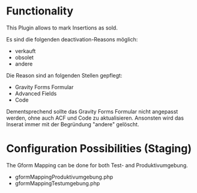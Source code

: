 # Functionality
This Plugin allows to mark Insertions as sold.

Es sind die folgenden deactivation-Reasons möglich:
- verkauft
- obsolet
- andere

Die Reason sind an folgenden Stellen gepflegt: 
- Gravity Forms Formular
- Advanced Fields
- Code 

Dementsprechend sollte das Gravity Forms Formular nicht angepasst werden, ohne auch ACF und Code zu aktualisieren. Ansonsten wird das Inserat immer mit der Begründung "andere" gelöscht.

# Configuration Possibilities (Staging)
The Gform Mapping can be done for both Test- and Produktivumgebung. 
- gformMappingProduktivumgebung.php
- gformMappingTestumgebung.php
